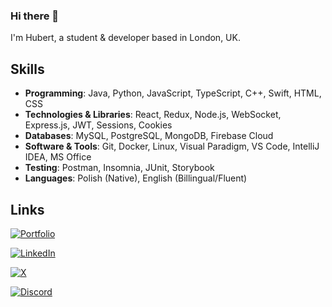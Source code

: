 ### Hi there 👋

I'm Hubert, a student & developer based in London, UK.

## Skills

-   **Programming**:                  Java, Python, JavaScript, TypeScript, C++, Swift, HTML, CSS
-   **Technologies & Libraries**:     React, Redux, Node.js, WebSocket, Express.js, JWT, Sessions, Cookies
-   **Databases**:                    MySQL, PostgreSQL, MongoDB, Firebase Cloud
-   **Software & Tools**:             Git, Docker, Linux, Visual Paradigm, VS Code, IntelliJ IDEA, MS Office
-   **Testing**:                      Postman, Insomnia, JUnit, Storybook
-   **Languages**:                    Polish (Native), English (Billingual/Fluent)

## Links

<!--   
<p align="center">
  <p align="center">
    <a href="https://discord.com/users/527963473184030720" target="_blank" rel="nofollow">
        <img src="https://lanyard.cnrad.dev/api/527963473184030720?idleMessage=Probably%20doing%20something..." alt="Discord Presence" width="" align="center">
    </a>
  </p> -->
<!--   <p align="center">
    <a href="https://www.hstoklosa.dev/">Portfolio</a>
    •
    <a href="https://www.linkedin.com/in/hubertstoklosa">LinkedIn</a>
    •
    <a href="https://twitter.com/exotic2137">X</a>
    •
    <a href="https://discord.com/users/527963473184030720">Discord</a>
  </p> 
</p>    
-->

[![Portfolio](https://img.shields.io/badge/Portfolio-%23000000.svg?style=for-the-badge&logo=firefox&logoColor=#FF7139)](https://www.hstoklosa.dev/)

[![LinkedIn](https://img.shields.io/badge/linkedin-%230077B5.svg?style=for-the-badge&logo=linkedin&logoColor=white)](https://www.linkedin.com/in/hubertstoklosa)

[![X](https://img.shields.io/badge/X-%23000000.svg?style=for-the-badge&logo=X&logoColor=white)](https://twitter.com/exotic2137)

[![Discord](https://img.shields.io/badge/Discord-%235865F2.svg?style=for-the-badge&logo=discord&logoColor=white)](https://discord.com/users/527963473184030720)
